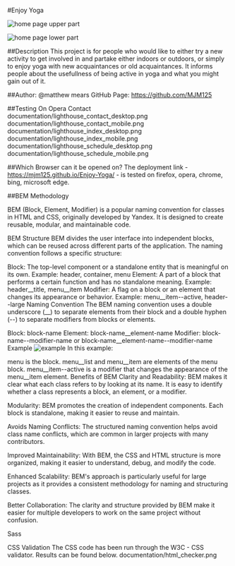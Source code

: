 #Enjoy Yoga 

![home page upper part](https://github.com/user-attachments/assets/42b7cabd-1eea-4d0f-af19-e013c5ad015c)

![home page lower part](https://github.com/user-attachments/assets/f3b3a0e1-87c2-47dd-bdab-4dbddef2100a)

##Description
This project is for people who would like to either try a new activity to get involved in and partake either indoors or outdoors, or simply to enjoy yoga with new acquaintances or old acquaintances. It informs people about the usefullness of being active in yoga and what you might gain out of it.

##Author:
@matthew mears
GitHub Page:
https://github.com/MJM125

##Testing On Opera
Contact
documentation/lighthouse_contact_desktop.png
documentation/lighthouse_contact_mobile.png
documentation/lighthouse_index_desktop.png
documentation/lighthouse_index_mobile.png
documentation/lighthouse_schedule_desktop.png
documentation/lighthouse_schedule_mobile.png

##Which Browser can it be opened on?
The deployment link - https://mjm125.github.io/Enjoy-Yoga/ - is tested on firefox, opera, chrome, bing, microsoft edge.

##BEM Methodology

BEM (Block, Element, Modifier) is a popular naming convention for classes in HTML and CSS, originally developed by Yandex. It is designed to create reusable, modular, and maintainable code.

BEM Structure
BEM divides the user interface into independent blocks, which can be reused across different parts of the application. The naming convention follows a specific structure:

Block: The top-level component or a standalone entity that is meaningful on its own.
Example: header, container, menu
Element: A part of a block that performs a certain function and has no standalone meaning.
Example: header__title, menu__item
Modifier: A flag on a block or an element that changes its appearance or behavior.
Example: menu__item--active, header--large
Naming Convention
The BEM naming convention uses a double underscore (__) to separate elements from their block and a double hyphen (--) to separate modifiers from blocks or elements.

Block: block-name
Element: block-name__element-name
Modifier: block-name--modifier-name or block-name__element-name--modifier-name
Example
![example](https://github.com/user-attachments/assets/69930048-b365-411d-be7e-0dd67a2df128)
In this example:

menu is the block.
menu__list and menu__item are elements of the menu block.
menu__item--active is a modifier that changes the appearance of the menu__item element.
Benefits of BEM
Clarity and Readability: BEM makes it clear what each class refers to by looking at its name. It is easy to identify whether a class represents a block, an element, or a modifier.

Modularity: BEM promotes the creation of independent components. Each block is standalone, making it easier to reuse and maintain.

Avoids Naming Conflicts: The structured naming convention helps avoid class name conflicts, which are common in larger projects with many contributors.

Improved Maintainability: With BEM, the CSS and HTML structure is more organized, making it easier to understand, debug, and modify the code.

Enhanced Scalability: BEM's approach is particularly useful for large projects as it provides a consistent methodology for naming and structuring classes.

Better Collaboration: The clarity and structure provided by BEM make it easier for multiple developers to work on the same project without confusion.

Sass

CSS Validation
The CSS code has been run through the W3C - CSS validator. Results can be found below.
documentation/html_checker.png
